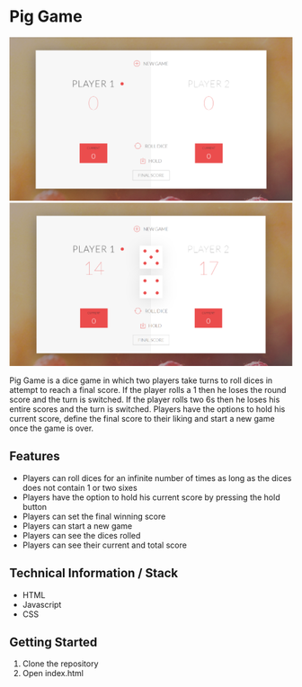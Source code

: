 # Pig Game
![Screenshot1](https://github.com/MaxWong03/pigDiceGame/blob/master/docs/ss1.PNG)
![Screenshot2](https://github.com/MaxWong03/pigDiceGame/blob/master/docs/ss2.PNG)

Pig Game is a dice game in which two players take turns to roll dices in attempt to reach a final score. If the player rolls a 1 then he loses the round score and the turn is switched. If the player rolls two 6s then he loses his entire scores and the turn is switched. Players have the options to hold his current score, define the final score to their liking and start a new game once the game is over. 

## Features
- Players can roll dices for an infinite number of times as long as the dices does not contain 1 or two sixes
- Players have the option to hold his current score by pressing the hold button
- Players can set the final winning score
- Players can start a new game 
- Players can see the dices rolled
- Players can see their current and total score 

## Technical Information / Stack
- HTML
- Javascript
- CSS

## Getting Started

1. Clone the repository
2. Open index.html
